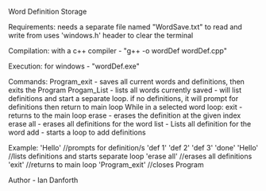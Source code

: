 Word Definition Storage

Requirements:
needs a separate file named "WordSave.txt" to read and write from
uses 'windows.h' header to clear the terminal

Compilation:
with a c++ compiler - "g++ -o wordDef wordDef.cpp"

Execution:
for windows - "wordDef.exe"

Commands:
Program_exit - saves all current words and definitions, then exits the Program
Progam_List - lists all words currently saved
<word> - will list definitions and start a separate loop. if no definitions, it will prompt for definitions then return to main loop
While in a selected word loop:
    exit - returns to the main loop
    erase <index> - erases the definition at the given index
    erase all - erases all definitions for the word
    list - Lists all definition for the word
    add <number> - starts a loop to add <number> definitions

Example:
    'Hello'
    //prompts for definition/s
    'def 1'
    'def 2'
    'def 3'
    'done'
    'Hello'
    //lists definitions and starts separate loop
    'erase all'
    //erases all definitions
    'exit'
    //returns to main loop
    'Program_exit'
    //closes Program

Author - Ian Danforth